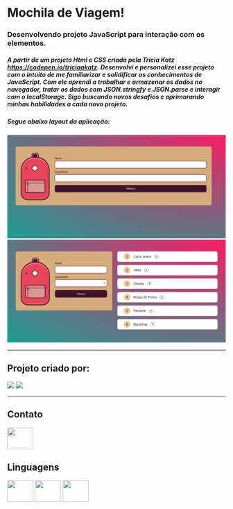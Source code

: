 # Mochila de Viagem!

### Desenvolvendo projeto JavaScript para interação com os elementos.

##### A partir de um projeto Html e CSS criado pela Tricia Katz https://codepen.io/triciaakatz. Desenvolvi e personalizei esse projeto com o intuito de me familiarizar e solidificar os conhecimentos de JavaScript. Com ele aprendi a trabalhar e armazenar os dados no navegador, tratar os dados com JSON.stringfy e JSON.parse e interagir com o localStorage. Sigo buscando novos desafios e aprimorando minhas habilidades a cada novo projeto.

##### Segue abaixo layout da aplicação:

![Alt text](images/layoutfixo1.PNG)
![Alt text](images/layoutfixo2.PNG)

---

## Projeto criado por:

<div>
<img height="150em" src="https://github-readme-stats.vercel.app/api?username=FabianaLino&show_icons=true&theme=radical">

<img height="150em" src="https://github-readme-stats.vercel.app/api/top-langs/?username=FabianaLino&compact_progress=true">
</div>

---

## Contato

<a href="https://www.linkedin.com/in/fabiana-lino/">

<img src="https://cdn.jsdelivr.net/gh/devicons/devicon/icons/linkedin/linkedin-original.svg" align="center" height="50" width="60">
</a>

## Linguagens

<div>
<img src="https://cdn.jsdelivr.net/gh/devicons/devicon/icons/css3/css3-original.svg" align="center" height="50" width="60">

<img src="https://cdn.jsdelivr.net/gh/devicons/devicon/icons/html5/html5-original.svg" align="center" height="50" width="60">

<img src="https://cdn.jsdelivr.net/gh/devicons/devicon/icons/javascript/javascript-original.svg" align="center" height="50" width="60">
</div>

